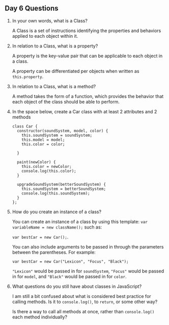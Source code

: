 ## Day 6 Questions

1. In your own words, what is a Class?

    A Class is a set of instructions identifying the properties and behaviors applied to each object within it.

1. In relation to a Class, what is a property?

    A property is the key-value pair that can be applicable to each object in a class.

    A property can be differentiated per objects when written as `this.property`.

1. In relation to a Class, what is a method?

    A method takes the form of a function, which provides the behavior that each object of the class should be able to perform.

1. In the space below, create a Car class with at least 2 attributes and 2 methods

    ```
    class Car {
      constructor(soundSystem, model, color) {
        this.soundSystem = soundSystem;
        this.model = model;
        this.color = color;

      }

      paint(newColor) {
        this.color = newColor;
        console.log(this.color);
      }

      upgradeSoundSystem(betterSoundSystem) {
        this.soundSystem = betterSoundSystem;
        console.log(this.soundSystem);
      }  
    };
    ```

1. How do you create an instance of a class?

    You can create an instance of a class by using this template: `var variableName = new className();` such as:

    `var bestCar = new Car();`.  

    You can also include arguments to be passed in through the parameters between the parentheses.  For example:

    `var bestCar = new Car("Lexicon", "Focus", "Black");`

    `"Lexicon"` would be passed in for `soundSystem`, `"Focus"` would be passed in for `model`, and `"Black"` would be passed in for `color`.

1. What questions do you still have about classes in JavaScript?

    I am still a bit confused about what is considered best practice for calling methods.  Is it to `console.log()`, to `return`, or some other way?

    Is there a way to call all methods at once, rather than `console.log()` each method individually?
